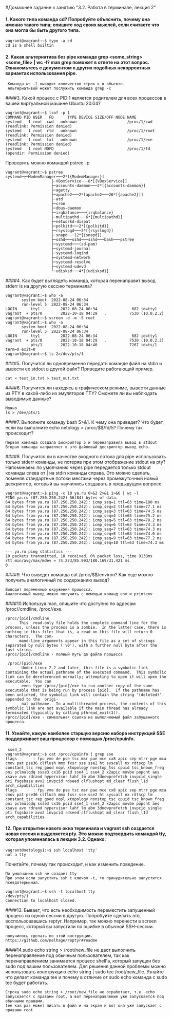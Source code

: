 #Домашнее задание к занятию "3.2. Работа в терминале, лекция 2"

  #### 1.    Какого типа команда cd? Попробуйте объяснить, почему она именно такого типа; опишите ход своих мыслей, если считаете что она могла бы быть другого типа.

    vagrant@vagrant:~$ type -a cd
    cd is a shell builtin

  #### 2. Какая альтернатива без pipe команде grep <some_string> <some_file> | wc -l? man grep поможет в ответе на этот вопрос. Ознакомьтесь с документом о других подобных некорректных вариантах использования pipe.

     Команда wc -l выводит количество строк в в объекте.
     Альтернативой может послужить команда grep -c

  ####3. Какой процесс с PID 1 является родителем для всех процессов в вашей виртуальной машине Ubuntu 20.04?

    vagrant@vagrant:~$ lsof -p 1
    COMMAND PID USER   FD      TYPE DEVICE SIZE/OFF NODE NAME
    systemd   1 root  cwd   unknown                      /proc/1/cwd (readlink: Permission denied)
    systemd   1 root  rtd   unknown                      /proc/1/root (readlink: Permission denied)
    systemd   1 root  txt   unknown                      /proc/1/exe (readlink: Permission denied)
    systemd   1 root NOFD                                /proc/1/fd (opendir: Permission denied)

Проверить можно командой pstree -p

    vagrant@vagrant:~$ pstree
    systemd─┬─ModemManager───2*[{ModemManager}]
                        ├─VBoxService───8*[{VBoxService}]
                        ├─accounts-daemon───2*[{accounts-daemon}]
                        ├─agetty
                        ├─apache2───2*[apache2───26*[{apache2}]]
                        ├─atd
                        ├─cron
                        ├─dbus-daemon
                        ├─irqbalance───{irqbalance}
                        ├─multipathd───6*[{multipathd}]
                        ├─networkd-dispat
                        ├─polkitd───2*[{polkitd}]
                        ├─rsyslogd───3*[{rsyslogd}]
                        ├─snapd───12*[{snapd}]
                        ├─sshd───sshd───sshd───bash───pstree
                        ├─systemd───(sd-pam)
                        ├─systemd-journal
                        ├─systemd-logind
                        ├─systemd-network
                        ├─systemd-resolve
                        ├─systemd-udevd
                        └─udisksd───4*[{udisksd}] 
 
   ####4. Как будет выглядеть команда, которая перенаправит вывод stderr ls на другую сессию терминала?

    vagrant@vagrant:~$ who -a
           system boot  2022-08-24 06:34
           run-level 5  2022-08-24 06:34
    LOGIN      tty1         2022-08-24 06:34               682 id=tty1
    vagrant  + pts/0        2022-10-18 04:29   .          7530 (10.0.2.2) 
    vagrant@vagrant:~$ screen -d -m -S root
    vagrant@vagrant:~$ who -a
           system boot  2022-08-24 06:34
           run-level 5  2022-08-24 06:34
    LOGIN      tty1         2022-08-24 06:34               682 id=tty1
    vagrant  + pts/0        2022-10-18 04:29   .          7530 (10.0.2.2)
               pts/1        2022-10-18 04:40              7267 id=ts/1  term=0 exit=0
    vagrant@vagrant:~$ ls 2>/dev/pts/1

   ####5. Получится ли одновременно передать команде файл на stdin и вывести ее stdout в другой файл? Приведите работающий пример.

    cat < test_in.txt > test_out.txt 

   ####6. Получится ли находясь в графическом режиме, вывести данные из PTY в какой-либо из эмуляторов TTY? Сможете ли вы наблюдать выводимые данные?

    Можно 
    ls > /dev/pts/1

   ####7. Выполните команду bash 5>&1. К чему она приведет? Что будет, если вы выполните echo netology > /proc/$$/fd/5? Почему так происходит?

    Первая команда создала дискриптор 5 и перенаправила вывод в stdout
    Вторая команда направляет в это файловый дескриптор вывод echo. 

   ####8. Получится ли в качестве входного потока для pipe использовать только stderr команды, не потеряв при этом отображение stdout на pty? Напоминаем: по умолчанию через pipe передается только stdout команды слева от | на stdin команды справа. Это можно сделать, поменяв стандартные потоки местами через промежуточный новый дескриптор, который вы научились создавать в предыдущем вопросе.

    vagrant@vagrant:~$ ping -c 10 ya.ru 6>&2 2>&1 1>&6 | wc -l
    PING ya.ru (87.250.250.242) 56(84) bytes of data.
    64 bytes from ya.ru (87.250.250.242): icmp_seq=1 ttl=63 time=180 ms
    64 bytes from ya.ru (87.250.250.242): icmp_seq=2 ttl=63 time=77.1 ms
    64 bytes from ya.ru (87.250.250.242): icmp_seq=3 ttl=63 time=74.5 ms
    64 bytes from ya.ru (87.250.250.242): icmp_seq=4 ttl=63 time=75.2 ms
    64 bytes from ya.ru (87.250.250.242): icmp_seq=5 ttl=63 time=78.2 ms
    64 bytes from ya.ru (87.250.250.242): icmp_seq=6 ttl=63 time=74.3 ms
    64 bytes from ya.ru (87.250.250.242): icmp_seq=7 ttl=63 time=74.3 ms
    64 bytes from ya.ru (87.250.250.242): icmp_seq=8 ttl=63 time=74.6 ms
    64 bytes from ya.ru (87.250.250.242): icmp_seq=9 ttl=63 time=77.2 ms
    64 bytes from ya.ru (87.250.250.242): icmp_seq=10 ttl=63 time=74.3 ms
    
    --- ya.ru ping statistics ---
    10 packets transmitted, 10 received, 0% packet loss, time 9138ms
    rtt min/avg/max/mdev = 74.273/85.993/180.169/31.421 ms
    0
    
   ####9. Что выведет команда cat /proc/$$/environ? Как еще можно получить аналогичный по содержанию вывод?

    Выводит переменные окружения процесса.
    Аналогичный вывод можно получить с помощью команд env и printenv

   ####10.Используя man, опишите что доступно по адресам /proc/<PID>/cmdline, /proc/<PID>/exe.

    /proc/[pid]/cmdline
          This  read-only file holds the complete command line for the process, unless the process is a zombie.  In the latter case, there is nothing in this file: that is, a read on this file will return 0 characters.  The com‐
          mand-line arguments appear in this file as a set of strings separated by null bytes ('\0'), with a further null byte after the last string.
    /proc/[pid]/cmdline - полный путь до файла процесса      
    
     /proc/[pid]/exe
           Under Linux 2.2 and later, this file is a symbolic link containing the actual pathname of the executed command.  This symbolic link can be dereferenced normally; attempting to open it will open the executable.  You can
           even type /proc/[pid]/exe to run another copy of the same executable that is being run by process [pid].  If the pathname has been unlinked, the symbolic link will contain the string '(deleted)' appended to the  origi‐
           nal pathname.  In a multithreaded process, the contents of this symbolic link are not available if the main thread has already terminated (typically by calling pthread_exit(3)).
    /proc/[pid]/exe - символьная ссылка на выполняемый файл запущенного процесса.

   #### 11. Узнайте, какую наиболее старшую версию набора инструкций SSE поддерживает ваш процессор с помощью /proc/cpuinfo.

     sse4_2
    vagrant@vagrant:~$ cat /proc/cpuinfo | grep sse
    flags		: fpu vme de pse tsc msr pae mce cx8 apic sep mtrr pge mca cmov pat pse36 clflush mmx fxsr sse sse2 ht syscall nx rdtscp lm constant_tsc rep_good nopl xtopology nonstop_tsc cpuid tsc_known_freq pni pclmulqdq ssse3 cx16 pcid sse4_1 sse4_2 x2apic movbe popcnt aes xsave avx rdrand hypervisor lahf_lm abm 3dnowprefetch invpcid_single pti fsgsbase avx2 invpcid rdseed clflushopt md_clear flush_l1d arch_capabilities
    flags		: fpu vme de pse tsc msr pae mce cx8 apic sep mtrr pge mca cmov pat pse36 clflush mmx fxsr sse sse2 ht syscall nx rdtscp lm constant_tsc rep_good nopl xtopology nonstop_tsc cpuid tsc_known_freq pni pclmulqdq ssse3 cx16 pcid sse4_1 sse4_2 x2apic movbe popcnt aes xsave avx rdrand hypervisor lahf_lm abm 3dnowprefetch invpcid_single pti fsgsbase avx2 invpcid rdseed clflushopt md_clear flush_l1d arch_capabilities


   #### 12. При открытии нового окна терминала и vagrant ssh создается новая сессия и выделяется pty. Это можно подтвердить командой tty, которая упоминалась в лекции 3.2. Однако:

    vagrant@netology1:~$ ssh localhost 'tty'
    not a tty

   Почитайте, почему так происходит, и как изменить поведение.

    По умолчанию ssh не создает tty
    При этом если запустить ssh с ключом -t, то принудительно запустится псевдотерминал.
    
    vagrant@vagrant:~$ ssh -t localhost tty
    /dev/pts/1
    Connection to localhost closed.
  
  ####13. Бывает, что есть необходимость переместить запущенный процесс из одной сессии в другую. Попробуйте сделать это, воспользовавшись reptyr. Например, так можно перенести в screen процесс, который вы запустили по ошибке в обычной SSH-сессии.

    получилось сделать по этой инструкции.
    https://github.com/nelhage/reptyr#readme

   ####14.sudo echo string > /root/new_file не даст выполнить перенаправление под обычным пользователем, так как перенаправлением занимается процесс shell'а, который запущен без sudo под вашим пользователем. Для решения данной проблемы можно использовать конструкцию echo string | sudo tee /root/new_file. Узнайте что делает команда tee и почему в отличие от sudo echo команда с sudo tee будет работать.

    Строка sudo echo string > /root/new_file не отработает, т.к. echo запускается с правами root, а вот перенаправление уже запускается под обычными правами.
    tee как раз может писать в файл и на экран и вот она уже запускает с правами root